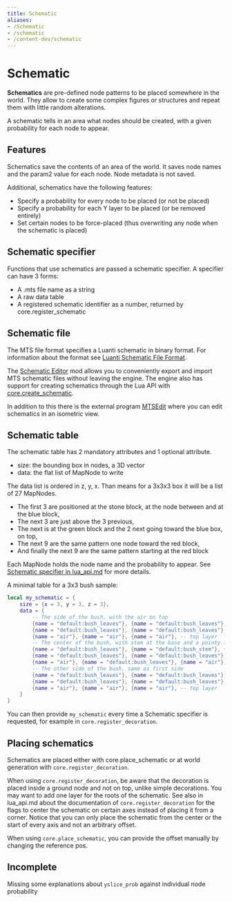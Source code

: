 ```yaml
---
title: Schematic
aliases:
- /Schematic
- /schematic
- /content-dev/schematic
---
```


# Schematic
**Schematics** are pre-defined node patterns to be placed somewhere in the world. They allow to create some complex figures or structures and repeat them with little random alterations.

A schematic tells in an area what nodes should be created, with a given probability for each node to appear.

## Features
Schematics save the contents of an area of the world. It saves node names and the param2 value for each node. Node metadata is not saved.

Additional, schematics have the following features:

* Specify a probability for every node to be placed (or not be placed)
* Specify a probability for each Y layer to be placed (or be removed entirely)
* Set certain nodes to be force-placed (thus overwriting any node when the schematic is placed)

## Schematic specifier
Functions that use schematics are passed a schematic specifier. A specifier can have 3 forms:

* A .mts file name as a string
* A raw data table
* A registered schematic identifier as a number, returned by core.register_schematic

## Schematic file
The MTS file format specifies a Luanti schematic in binary format. For information about the format see [Luanti Schematic File Format](/about/luanti-schematic-file-format/).

The [Schematic Editor](https://content.luanti.org/packages/Wuzzy/schemedit/) mod allows you to conveniently export and import MTS schematic files without leaving the engine. The engine also has support for creating schematics through the Lua API with [core.create_schematic](https://api.luanti.org/core-namespace-reference/#schematics).

In addition to this there is the external program [MTSEdit](https://gitlab.com/bztsrc/mtsedit) where you can edit schematics in an isometric view.

## Schematic table
The schematic table has 2 mandatory attributes and 1 optional attribute.

* size: the bounding box in nodes, a 3D vector
* data: the flat list of MapNode to write

The data list is ordered in z, y, x. Than means for a 3x3x3 box it will be a list of 27 MapNodes.

* The first 3 are positioned at the stone block, at the node between and at the blue block,
* The next 3 are just above the 3 previous,
* The next is at the green block and the 2 next going toward the blue box, on top,
* The next 9 are the same pattern one node toward the red block,
* And finally the next 9 are the same pattern starting at the red block

Each MapNode holds the node name and the probability to appear. See [Schematic specifier in lua_api.md](https://github.com/luanti-org/luanti/blob/master/doc/lua_api.md#schematic-specifier) for more details.

A minimal table for a 3x3 bush sample:

```lua
local my_schematic = {
	size = {x = 3, y = 3, z = 3},
	data = {
		-- The side of the bush, with the air on top
		{name = "default:bush_leaves"}, {name = "default:bush_leaves"}, {name = "default:bush_leaves"}, -- lower layer
		{name = "default:bush_leaves"}, {name = "default:bush_leaves"}, {name = "default:bush_leaves"}, -- middle layer
		{name = "air"}, {name = "air"}, {name = "air"}, -- top layer
		-- The center of the bush, with stem at the base and a pointy leave 2 nodes above
		{name = "default:bush_leaves"}, {name = "default:bush_stem"}, {name = "default:bush_leaves"}, -- lower layer
		{name = "default:bush_leaves"}, {name = "default:bush_leaves"}, {name = "default:bush_leaves"}, -- middle layer
		{name = "air"}, {name = "default:bush_leaves"}, {name = "air"}, -- top layer
		-- The other side of the bush, same as first side
		{name = "default:bush_leaves"}, {name = "default:bush_leaves"}, {name = "default:bush_leaves"}, -- lower layer
		{name = "default:bush_leaves"}, {name = "default:bush_leaves"}, {name = "default:bush_leaves"}, -- middle layer
		{name = "air"}, {name = "air"}, {name = "air"}, -- top layer
	}
}
```
You can then provide `my_schematic` every time a Schematic specifier is requested, for example in `core.register_decoration`.

## Placing schematics
Schematics are placed either with core.place_schematic or at world generation with `core.register_decoration`.

When using `core.register_decoration`, be aware that the decoration is placed inside a ground node and not on top, unlike simple decorations. You may want to add one layer for the roots of the schematic. See also in lua_api.md about the documentation of `core.register_decoration` for the flags to center the schematic on certain axes instead of placing it from a corner. Notice that you can only place the schematic from the center or the start of every axis and not an arbitrary offset.

When using `core.place_schematic`, you can provide the offset manually by changing the reference pos.

## Incomplete
Missing some explanations about `yslice_prob` against individual node probability
